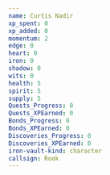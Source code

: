 ```yaml
---
name: Curtis Nadir
xp_spent: 0
xp_added: 0
momentum: 2
edge: 0
heart: 0
iron: 0
shadow: 0
wits: 0
health: 5
spirit: 5
supply: 5
Quests_Progress: 0
Quests_XPEarned: 0
Bonds_Progress: 0
Bonds_XPEarned: 0
Discoveries_Progress: 0
Discoveries_XPEarned: 0
iron-vault-kind: character
callsign: Rook
---
```



```iron-vault-character-info
```

```iron-vault-character-stats
```

```iron-vault-character-meters
```

```iron-vault-character-special-tracks
```

```iron-vault-character-impacts
```

```iron-vault-character-assets
```


